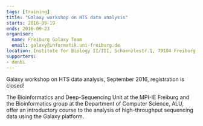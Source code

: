 ```yaml
---
tags: [training]
title: "Galaxy workshop on HTS data analysis"
starts: 2016-09-19
ends: 2016-09-23
organiser:
  name: Freiburg Galaxy Team
  email: galaxy@informatik.uni-freiburg.de
location: Institute for Biology II/III, Schaenzlestr.1, 79104 Freiburg, Germany
supporters:
- denbi
---
```


Galaxy workshop on HTS data analysis, September 2016, registration is closed!

The Bioinformatics and Deep-Sequencing Unit at the MPI-IE Freiburg and the Bioinformatics group at the Department of Computer Science, ALU, offer an introductory course to the analysis of high-throughput sequencing data using the Galaxy platform.